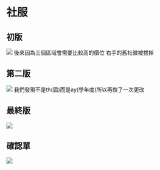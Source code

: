 # 社服
## 初版
![](https://i.imgur.com/9wAVSUu.png)
後來因為三個區域會需要比較高的價位
右手的舊社徽被拔掉
## 第二版
![](https://i.imgur.com/0DbS0Cl.jpg)
我們發現不是th(屆)而是ay(學年度)所以再做了一次更改
## 最終版
![](https://i.imgur.com/Fgrl6UK.jpg)
## 確認單
![](https://i.imgur.com/7amfpH1.jpg)
